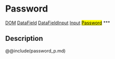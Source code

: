 # Password
<span class="inheritance">
<a href="#Documentation/core/dom">DOM</a>
<a class="inheritance" href="#Documentation/elements/datafield">DataField</a>
<a class="inheritance" href="#Documentation/elements/datafieldinput">DataFieldInput</a>
<a class="inheritance" href="#Documentation/elements/input/input">Input</a>
<a class="inheritance" href="#Documentation/elements/password"><mark>Password</mark></a>
</span>
***

## Description


@@include(password_p.md)